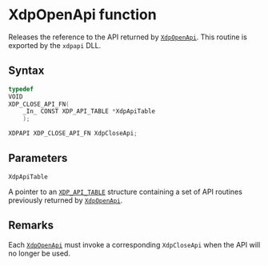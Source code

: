 # XdpOpenApi function

Releases the reference to the API returned by [`XdpOpenApi`](XdpOpenApi.md). This routine is exported by the `xdpapi` DLL.

## Syntax

```C
typedef
VOID
XDP_CLOSE_API_FN(
    _In_ CONST XDP_API_TABLE *XdpApiTable
    );

XDPAPI XDP_CLOSE_API_FN XdpCloseApi;
```

## Parameters

`XdpApiTable`

A pointer to an [`XDP_API_TABLE`](XDP_API_TABLE.md) structure containing a set of API routines previously returned by [`XdpOpenApi`](XdpOpenApi.md).

## Remarks

Each [`XdpOpenApi`](XdpOpenApi.md) must invoke a corresponding `XdpCloseApi` when the API will no longer be used.
